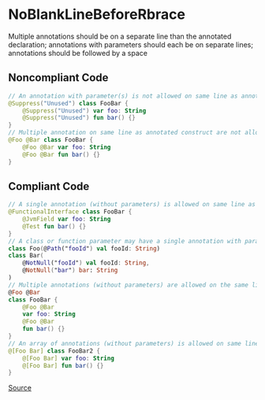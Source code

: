 # NoBlankLineBeforeRbrace

Multiple annotations should be on a separate line than the annotated declaration; annotations with parameters should each be on separate lines; annotations should be followed by a space

## Noncompliant Code

```kotlin
// An annotation with parameter(s) is not allowed on same line as annotated construct
@Suppress("Unused") class FooBar {
    @Suppress("Unused") var foo: String
    @Suppress("Unused") fun bar() {}
}
// Multiple annotation on same line as annotated construct are not allowed
@Foo @Bar class FooBar {
    @Foo @Bar var foo: String
    @Foo @Bar fun bar() {}
}
```
## Compliant Code

```kotlin
// A single annotation (without parameters) is allowed on same line as annotated construct
@FunctionalInterface class FooBar {
    @JvmField var foo: String
    @Test fun bar() {}
}
// A class or function parameter may have a single annotation with parameter(s) on the same line
class Foo(@Path("fooId") val fooId: String)
class Bar(
    @NotNull("fooId") val fooId: String,
    @NotNull("bar") bar: String
)
// Multiple annotations (without parameters) are allowed on the same line
@Foo @Bar
class FooBar {
    @Foo @Bar
    var foo: String
    @Foo @Bar
    fun bar() {}
}
// An array of annotations (without parameters) is allowed on same line as annotated construct
@[Foo Bar] class FooBar2 {
    @[Foo Bar] var foo: String
    @[Foo Bar] fun bar() {}
}
```

[Source](https://detekt.dev/docs/rules/formatting#noblanklinebeforerbrace)
